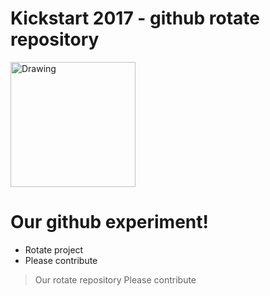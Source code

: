 # Kickstart 2017 - github rotate repository

<img src="http://downdetector.com/i/logo/Wix-Logo.png" alt="Drawing" style="width: 200px;"/>

# Our github experiment!
  - Rotate project
  - Please contribute 

> Our rotate repository
> Please contribute 


